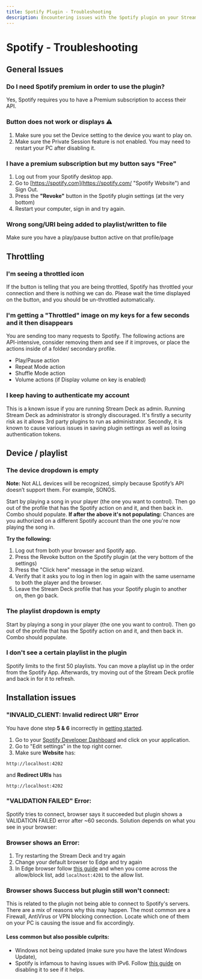 ```yaml
---
title: Spotify Plugin - Troubleshooting
description: Encountering issues with the Spotify plugin on your Stream Deck? Our troubleshooting guide has the answers. Find solutions to common problems and get your setup back on track with BarRaider's plugin documentation.
---
```


# Spotify - Troubleshooting

## General Issues
### Do I need Spotify premium in order to use the plugin?
Yes, Spotify requires you to have a Premium subscription to access their API.

### Button does not work or displays ⚠️
1. Make sure you set the Device setting to the device you want to play on.
2. Make sure the Private Session feature is not enabled. You may need to restart your PC after disabling it.

### I have a premium subscription but my button says "Free"
   1. Log out from your Spotify desktop app.
   2. Go to [https://spotify.com](https://spotify.com/ "Spotify Website") and Sign Out.
   3. Press the **"Revoke"** button in the Spotify plugin settings (at the very bottom)
   4. Restart your computer, sign in and try again.

### Wrong song/URI being added to playlist/written to file
Make sure you have a play/pause button active on that profile/page

## Throttling
### I'm seeing a throttled icon
If the button is telling that you are being throttled, Spotify has throttled your connection and there is nothing we can do. Please wait the time displayed on the button, and you should be un-throttled automatically.

### I'm getting a "Throttled" image on my keys for a few seconds and it then disappears
You are sending too many requests to Spotify. The following actions are API-intensive, consider removing them and see if it improves, or place the actions inside of a folder/ secondary profile.

- Play/Pause action
- Repeat Mode action
- Shuffle Mode action
- Volume actions (if Display volume on key is enabled)

### I keep having to authenticate my account
This is a known issue if you are running Stream Deck as admin. Running Stream Deck as administrator is strongly discouraged. It's firstly a security risk as it allows 3rd party plugins to run as administrator. Secondly, it is known to cause various issues in saving plugin settings as well as losing authentication tokens.

## Device / playlist
### The device dropdown is empty
**Note:** Not ALL devices will be recognized, simply because Spotify’s API doesn’t support them. For example, SONOS.

Start by playing a song in your player (the one you want to control). Then go out of the profile that has the Spotify action on and it, and then back in. Combo should populate. 
**If after the above it's not populating:**
Chances are you authorized on a different Spotify account than the one you're now playing the song in.

**Try the following:**  

1. Log out from both your browser and Spotify app.
2. Press the Revoke button on the Spotify plugin (at the very bottom of the settings)
3. Press the "Click here" message in the setup wizard.
4. Verify that it asks you to log in then log in again with the same username to both the player and the browser.
5. Leave the Stream Deck profile that has your Spotify plugin to another on, then go back.

### The playlist dropdown is empty
Start by playing a song in your player (the one you want to control). Then go out of the profile that has the Spotify action on and it, and then back in. Combo should populate.

### I don't see a certain playlist in the plugin
Spotify limits to the first 50 playlists. You can move a playlist up in the order from the Spotify App. Afterwards, try moving out of the Stream Deck profile and back in for it to refresh.

## Installation issues
### "INVALID_CLIENT: Invalid redirect URI" Error
You have done step **5 & 6** incorrectly in [getting started](../getting-started/#step-5).

1. Go to your [Spotify Developer Dashboard](https://developer.spotify.com/dashboard/login "Spotify Developer Dashboard") and click on your application.
2. Go to "Edit settings" in the top right corner.
3. Make sure **Website** has:
```
http://localhost:4202
``` 
and **Redirect URIs** has 
```
http://localhost:4202
```

### "VALIDATION FAILED" Error:
Spotify tries to connect, browser says it succeeded but plugin shows a VALIDATION FAILED error after ~60 seconds. 
Solution depends on what you see in your browser:

### Browser shows an Error: 

1. Try restarting the Stream Deck and try again
2. Change your default browser to Edge and try again
3. In Edge browser follow [this guide](https://www.whatismybrowser.com/guides/how-to-enable-javascript/edge "How to enable javascript") and when you come across the allow/block list, add `localhost:4201` to the allow list.

### Browser shows Success but plugin still won't connect: 
This is related to the plugin not being able to connect to Spotify's servers. There are a mix of reasons why this may happen. The most common are a Firewall, AntiVirus or VPN blocking connection. Locate which one of them on your PC is causing the issue and fix accordingly. 

#### Less common but also possible culprits: 

- Windows not being updated (make sure you have the latest Windows Update), 
- Spotify is infamous to having issues with IPv6. Follow [this guide](https://answers.uillinois.edu/uis/page.php?id=99981 "How to disable IPv6") on disabling it to see if it helps.